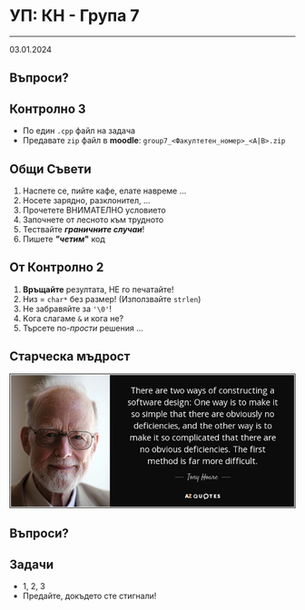 [comment]: # (Set the theme:)
[comment]: # (THEME = white)
[comment]: # (CODE_THEME = github)
[comment]: # (The list of themes is at https://revealjs.com/themes/)
[comment]: # (The list of code themes is at https://highlightjs.org/)
[comment]: # (Pass optional settings to reveal.js:)
[comment]: # (controls: true)
[comment]: # (keyboard: true)
[comment]: # (markdown: { smartypants: true })
[comment]: # (hash: false)
[comment]: # (respondToHashChanges: false)
[comment]: # (Other settings are documented at https://revealjs.com/config/)

# УП: КН - Група 7
------

03.01.2024

[comment]: # (!!!)

## Въпроси?

[comment]: # (!!!)

## Контролно 3

- По един `.cpp` файл на задача
- Предавате `zip` файл в **moodle**: `group7_<Факултетен_номер>_<А|B>.zip`

[comment]: # (!!!)

## Общи Съвети

1. Наспете се, пийте кафе, елате навреме ...
2. Носете зарядно, разклонител, ...
3. Прочетете ВНИМАТЕЛНО условието
4. Започнете от лесното към трудното
5. Тествайте _**граничните случаи**_!
6. Пишете **_"четим_"** код

[comment]: # (!!!)

## От Контролно 2

1. **Връщайте** резултата, НЕ го печатайте!
2. Низ = `char*` без размер! (Използвайте `strlen`)
3. Не забравяйте за `'\0'`!
4. Kога слагаме `&` и кога не?
5. Търсете по-_прости_ решения ...

[comment]: # (!!!)

## Старческа мъдрост

![](images/hoare-obvious-bugs.jpg)

[comment]: # (!!!)

## Въпроси?

[comment]: # (!!!)

## Задачи

- 1, 2, 3
- Предайте, докъдето сте стигнали!

[comment]: # (!!!)
